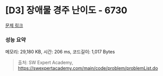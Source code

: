 # [D3] 장애물 경주 난이도 - 6730 

[문제 링크](https://swexpertacademy.com/main/code/problem/problemDetail.do?contestProbId=AWefy5x65PoDFAUh) 

### 성능 요약

메모리: 29,180 KB, 시간: 206 ms, 코드길이: 1,017 Bytes



> 출처: SW Expert Academy, https://swexpertacademy.com/main/code/problem/problemList.do